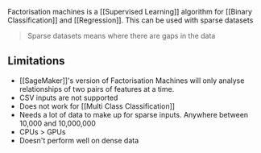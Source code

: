 Factorisation machines is a [[Supervised Learning]] algorithm for [[Binary Classification]] and [[Regression]]. This can be used with sparse datasets

> Sparse datasets means where there are gaps in the data

## Limitations
- [[SageMaker]]'s version of Factorisation Machines will only analyse relationships of two pairs of features at a time.
- CSV inputs are not supported
- Does not work for [[Multi Class Classification]]
- Needs a lot of data to make up for sparse inputs. Anywhere between 10,000 and 10,000,000
- CPUs > GPUs
- Doesn't perform well on dense data